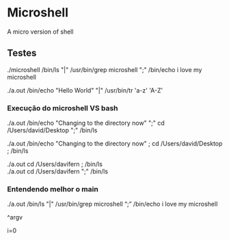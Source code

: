 # Microshell
A micro version of shell

## Testes
./microshell /bin/ls "|" /usr/bin/grep microshell ";" /bin/echo i love my microshell

./a.out /bin/echo "Hello World" "|" /usr/bin/tr 'a-z' 'A-Z'

### Execução do microshell VS bash
./a.out /bin/echo "Changing to the directory now" ";" cd /Users/david/Desktop ";" /bin/ls

./a.out /bin/echo "Changing to the directory now" ; cd /Users/david/Desktop ; /bin/ls

./a.out  cd /Users/davifern ; /bin/ls    
./a.out  cd /Users/davifern ";" /bin/ls    

### Entendendo melhor o main
./a.out   /bin/ls     "|"      /usr/bin/grep     microshell      “;”     /bin/echo       i love my microshell

^argv

i=0